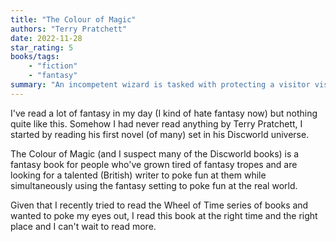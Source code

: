 ```yaml
---
title: "The Colour of Magic"
authors: "Terry Pratchett"
date: 2022-11-28
star_rating: 5
books/tags:
    - "fiction"
    - "fantasy"
summary: "An incompetent wizard is tasked with protecting a visitor visiting from a faraway land. A fantasy novel for people who don't like fantasy novels."
---
```


I've read a lot of fantasy in my day (I kind of hate fantasy now) but nothing quite like this. Somehow I had never read anything by Terry Pratchett, I started by reading his first novel (of many) set in his Discworld universe.

The Colour of Magic (and I suspect many of the Discworld books) is a fantasy book for people who've grown tired of fantasy tropes and are looking for a talented (British) writer to poke fun at them while simultaneously using the fantasy setting to poke fun at the real world.

Given that I recently tried to read the Wheel of Time series of books and wanted to poke my eyes out, I read this book at the right time and the right place and I can't wait to read more. 